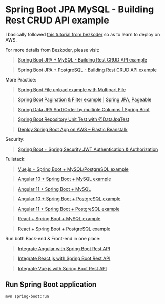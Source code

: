 # Spring Boot JPA MySQL - Building Rest CRUD API example
I basically followed [this tutorial from bezkoder](https://www.bezkoder.com/deploy-spring-boot-aws-eb/) so as to learn to deploy on AWS.



For more details from Bezkoder, please visit:
> [Spring Boot JPA + MySQL - Building Rest CRUD API example](https://bezkoder.com/spring-boot-jpa-crud-rest-api/)

> [Spring Boot JPA + PostgreSQL - Building Rest CRUD API example](https://bezkoder.com/spring-boot-postgresql-example/)

More Practice:
> [Spring Boot File upload example with Multipart File](https://bezkoder.com/spring-boot-file-upload/)

> [Spring Boot Pagination & Filter example | Spring JPA, Pageable](https://bezkoder.com/spring-boot-pagination-filter-jpa-pageable/)

> [Spring Data JPA Sort/Order by multiple Columns | Spring Boot](https://bezkoder.com/spring-data-sort-multiple-columns/)

> [Spring Boot Repository Unit Test with @DataJpaTest](https://bezkoder.com/spring-boot-unit-test-jpa-repo-datajpatest/)

> [Deploy Spring Boot App on AWS – Elastic Beanstalk](https://bezkoder.com/deploy-spring-boot-aws-eb/)

Security:
> [Spring Boot + Spring Security JWT Authentication & Authorization](https://bezkoder.com/spring-boot-jwt-authentication/)

Fullstack:
> [Vue.js + Spring Boot + MySQL/PostgreSQL example](https://bezkoder.com/spring-boot-vue-js-crud-example/)

> [Angular 10 + Spring Boot + MySQL example](https://bezkoder.com/angular-10-spring-boot-crud/)

> [Angular 11 + Spring Boot + MySQL](https://bezkoder.com/angular-11-spring-boot-crud/)

> [Angular 10 + Spring Boot + PostgreSQL example](https://bezkoder.com/angular-10-spring-boot-postgresql/)

> [Angular 11 + Spring Boot + PostgreSQL example](https://bezkoder.com/angular-11-spring-boot-postgresql/)

> [React + Spring Boot + MySQL example](https://bezkoder.com/react-spring-boot-crud/)

> [React + Spring Boot + PostgreSQL example](https://bezkoder.com/spring-boot-react-postgresql/)

Run both Back-end & Front-end in one place:
> [Integrate Angular with Spring Boot Rest API](https://bezkoder.com/integrate-angular-spring-boot/)

> [Integrate React.js with Spring Boot Rest API](https://bezkoder.com/integrate-reactjs-spring-boot/)

> [Integrate Vue.js with Spring Boot Rest API](https://bezkoder.com/integrate-vue-spring-boot/)

## Run Spring Boot application
```
mvn spring-boot:run
```

